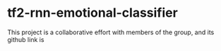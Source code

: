 # tf2-rnn-emotional-classifier
This project is a collaborative effort with members of the group, and its github link is
